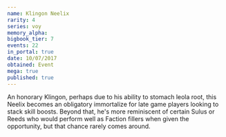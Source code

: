 ```yaml
---
name: Klingon Neelix
rarity: 4
series: voy
memory_alpha:
bigbook_tier: 7
events: 22
in_portal: true
date: 10/07/2017
obtained: Event
mega: true
published: true
---
```


An honorary Klingon, perhaps due to his ability to stomach leola root, this Neelix becomes an obligatory immortalize for late game players looking to stack skill boosts. Beyond that, he's more reminiscent of certain Sulus or Reeds who would perform well as Faction fillers when given the opportunity, but that chance rarely comes around.
